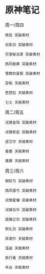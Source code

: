 # 原神笔记

周一/周四

    绝弦 突破素材
    
    白影剑 突破素材
    
    宗室秘法录 突破素材
    
    西风秘典 突破素材
    
    雪葬的星银 突破素材

    安柏 天赋素材

    芭芭拉 天赋素材
    
    七七 天赋素材

周二/周五

    试做金珀 突破素材

    试做斩岩 突破素材

    诺艾尔 天赋素材

    香菱 天赋素材
    
    莫娜 天赋素材

周三/周六

    钢轮弓 突破素材

    西风猎弓 突破素材

    试做星镰 突破素材

    试做古华 突破素材

    腐殖之剑 突破素材

    祭礼剑 突破素材

    菲谢尔 天赋素材

    温迪 天赋素材

    旅行者 天赋素材
    
    辛焱 天赋素材
